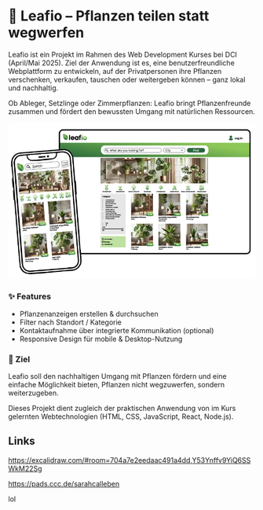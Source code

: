 # 🌿 Leafio – Pflanzen teilen statt wegwerfen

Leafio ist ein Projekt im Rahmen des Web Development Kurses bei DCI (April/Mai 2025). Ziel der Anwendung ist es, eine benutzerfreundliche Webplattform zu entwickeln, auf der Privatpersonen ihre Pflanzen verschenken, verkaufen, tauschen oder weitergeben können – ganz lokal und nachhaltig.

Ob Ableger, Setzlinge oder Zimmerpflanzen: Leafio bringt Pflanzenfreunde zusammen und fördert den bewussten Umgang mit natürlichen Ressourcen.

![Demo](image.png)

### ✨ Features
- Pflanzenanzeigen erstellen & durchsuchen
- Filter nach Standort / Kategorie
- Kontaktaufnahme über integrierte Kommunikation (optional)
- Responsive Design für mobile & Desktop-Nutzung

### 🎯 Ziel

Leafio soll den nachhaltigen Umgang mit Pflanzen fördern und eine einfache Möglichkeit bieten, Pflanzen nicht wegzuwerfen, sondern weiterzugeben.

Dieses Projekt dient zugleich der praktischen Anwendung von im Kurs gelernten Webtechnologien (HTML, CSS, JavaScript, React, Node.js).


## Links

https://excalidraw.com/#room=704a7e2eedaac491a4dd,Y53Ynffv9YiQ6SSWkM22Sg

https://pads.ccc.de/sarahcalleben

lol